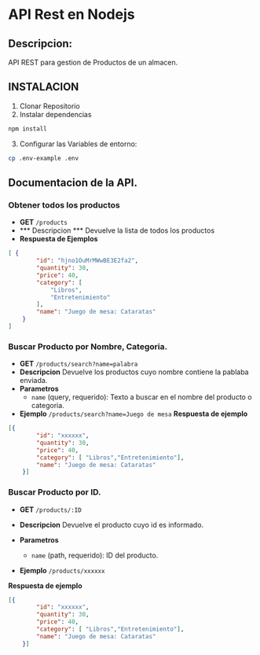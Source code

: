 # API Rest en Nodejs 
## Descripcion:

API REST para gestion de Productos de un almacen.

## INSTALACION
1. Clonar Repositorio
2. Instalar dependencias

``` bash
npm install 
```

3. Configurar las Variables de entorno:

``` bash
cp .env-example .env
```

## Documentacion de la API.

### Obtener todos los productos

- **GET** `/products`
- *** Descripcion *** Devuelve la lista de todos los productos
- **Respuesta de Ejemplos**

```Json
[ {
        "id": "hjno1OuMrMWwBE3E2fa2",
        "quantity": 30,
        "price": 40,
        "category": [
            "Libros",
            "Entretenimiento"
        ],
        "name": "Juego de mesa: Cataratas"
    }
]
```
### Buscar Producto por Nombre, Categoria.

- **GET** `/products/search?name=palabra`
- **Descripcion** Devuelve los productos cuyo nombre contiene la pablaba enviada.
- **Parametros** 
    - `name` (query, requerido): Texto a buscar en el nombre del producto o categoria.
- **Ejemplo** `/products/search?name=Juego de mesa`
**Respuesta de ejemplo**
```json
[{
        "id": "xxxxxx",
        "quantity": 30,
        "price": 40,
        "category": [ "Libros","Entretenimiento"],
        "name": "Juego de mesa: Cataratas"
    }]
```

### Buscar Producto por ID.

- **GET** `/products/:ID`
- **Descripcion** Devuelve el producto cuyo id es informado.
- **Parametros** 
    - `name` (path, requerido): ID del producto.

- **Ejemplo** `/products/xxxxxx`

**Respuesta de ejemplo**
```json
[{
        "id": "xxxxxx",
        "quantity": 30,
        "price": 40,
        "category": [ "Libros","Entretenimiento"],
        "name": "Juego de mesa: Cataratas"
    }]
```

